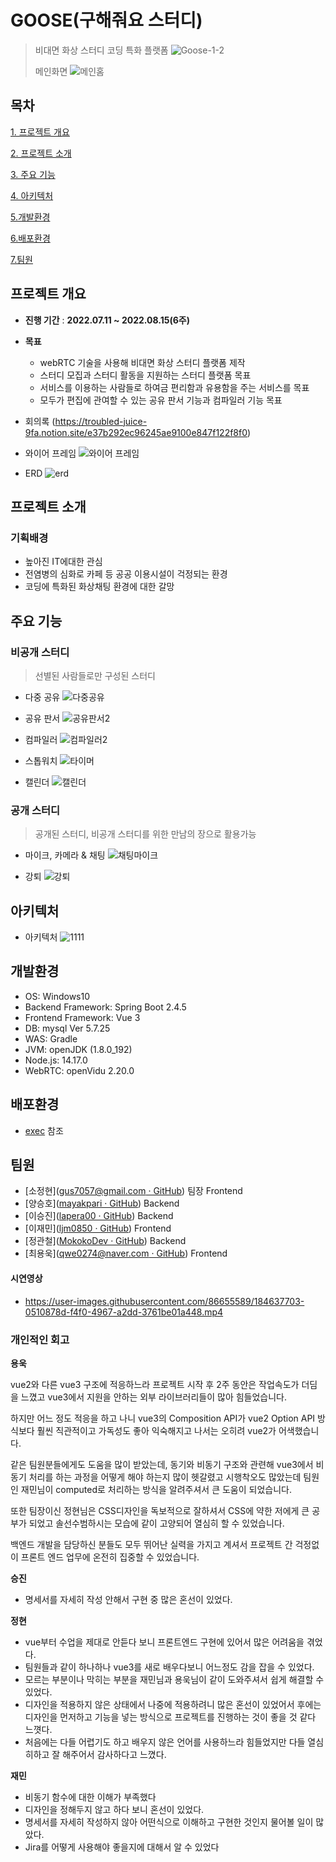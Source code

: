 # GOOSE(구해줘요 스터디)

>비대면 화상 스터디 코딩 특화 플랫폼 
![Goose-1-2](https://user-images.githubusercontent.com/86655589/184588991-bb65717d-ff72-40fc-8e3a-c8eb15819df4.png)
>
>
>메인화면
![메인홈](https://user-images.githubusercontent.com/86655589/184629331-e87e00d5-887a-4e07-8706-4d1d7eebeeb5.png)

## 목차

[1. 프로젝트 개요](#프로젝트-개요)

[2. 프로젝트 소개](#프로젝트-소개)

[3. 주요 기능](#주요-기능)

[4. 아키텍처](#아키텍처)

[5.개발환경](#개발환경)

[6.배포환경](#배포환경)

[7.팀원](#팀원)

## 프로젝트 개요

- **진행 기간** : **2022.07.11 ~ 2022.08.15(6주)**

- **목표**
  - webRTC 기술을 사용해 비대면 화상 스터디 플랫폼 제작
  - 스터디 모집과 스터디 활동을 지원하는 스터디 플랫폼 목표
  - 서비스를 이용하는 사람들로 하여금 편리함과 유용함을 주는 서비스를 목표
  - 모두가 편집에 관여할 수 있는 공유 판서 기능과 컴파일러 기능 목표

- 회의록 (https://troubled-juice-9fa.notion.site/e37b292ec96245ae9100e847f122f8f0)
- 와이어 프레임
  ![와이어 프레임](https://user-images.githubusercontent.com/86655589/184591676-be098f63-7a07-45b8-9504-15e97387f857.png)

- ERD
  ![erd](https://user-images.githubusercontent.com/86655589/184592347-b8b6a17a-62b9-4272-a5e8-e2c31e3e8365.png)



## 프로젝트 소개

### 기획배경

- 높아진 IT에대한 관심
- 전염병의 심화로 카페 등 공공 이용시설이 걱정되는 환경
- 코딩에 특화된 화상채팅 환경에 대한 갈망



## 주요 기능



### 비공개 스터디
> 선별된 사람들로만 구성된 스터디
- 다중 공유
![다중공유](https://user-images.githubusercontent.com/86655589/184599253-53cc9fe8-e0fa-44aa-b0ec-9ea65eb2af98.gif)

- 공유 판서
![공유판서2](https://user-images.githubusercontent.com/86655589/184804050-9d157aeb-6e8f-4af8-a140-927a6b2f9819.gif)

- 컴파일러
![컴파일러2](https://user-images.githubusercontent.com/86655589/184805481-5aa2c663-4c12-4871-acfd-704e0b2dae4e.gif)

- 스톱워치
![타이머](https://user-images.githubusercontent.com/86655589/184599763-33ef3ac7-511f-40b3-a8eb-f179001d7755.gif)

- 캘린더
![캘린더](https://user-images.githubusercontent.com/86655589/185011528-404a6269-321a-4b65-b5f9-7fa92d6e6401.gif)



### 공개 스터디
> 공개된 스터디, 비공개 스터디를 위한 만남의 장으로 활용가능
- 마이크, 카메라 & 채팅
![채팅마이크](https://user-images.githubusercontent.com/86655589/184601420-d76bbf40-e8ac-4598-87af-4fb07c8afe03.gif)

- 강퇴
![강퇴](https://user-images.githubusercontent.com/86655589/184600601-61132c9f-a554-4740-882c-a90c7ee5af81.gif)



## 아키텍처
- 아키텍처
![1111](https://user-images.githubusercontent.com/86655589/184800962-77e8e8d0-553e-4289-b9a4-1b857b7b0b08.jpg)



## 개발환경
- OS: Windows10
- Backend Framework: Spring Boot 2.4.5
- Frontend Framework: Vue 3
- DB: mysql Ver 5.7.25
- WAS: Gradle
- JVM: openJDK (1.8.0_192)
- Node.js: 14.17.0
- WebRTC: openVidu 2.20.0

## 배포환경
- [exec](./exec) 참조

## 팀원

- [소정현]([gus7057@gmail.com · GitHub](https://github.com/sjhyun7057)) 팀장 Frontend
- [양승호]([mayakpari · GitHub](https://github.com/mayakpari)) Backend
- [이승진]([lapera00 · GitHub](https://github.com/lapera00)) Backend
- [이재민]([ljm0850 · GitHub](https://github.com/ljm0850)) Frontend
- [정관철]([MokokoDev · GitHub](https://github.com/MokokoDev)) Backend
- [최용욱]([qwe0274@naver.com  · GitHub](https://github.com/Ingyeon)) Frontend


#### 시연영상
- https://user-images.githubusercontent.com/86655589/184637703-0510878d-f4f0-4967-a2dd-3761be01a448.mp4



### 개인적인 회고

**용욱**

vue2와 다른 vue3 구조에 적응하느라 프로젝트 시작 후 2주 동안은 작업속도가 더딤을 느꼈고 vue3에서 지원을 안하는 외부 라이브러리들이 많아 힘들었습니다.

하지만 어느 정도 적응을 하고 나니 vue3의 Composition API가 vue2 Option API 방식보다 훨씬 직관적이고 가독성도 좋아 익숙해지고 나서는 오히려 vue2가 어색했습니다.

같은 팀원분들에게도 도움을 많이 받았는데, 동기와 비동기 구조와 관련해 vue3에서 비동기 처리를 하는 과정을 어떻게 해야 하는지 많이 헷갈렸고 시행착오도 많았는데 팀원인 재민님이 computed로 처리하는 방식을 알려주셔서 큰 도움이 되었습니다.

또한 팀장이신 정현님은 CSS디자인을 독보적으로 잘하셔서 CSS에 약한 저에게 큰 공부가 되었고 솔선수범하시는 모습에 같이 고양되어 열심히 할 수 있었습니다.

백엔드 개발을 담당하신 분들도 모두 뛰어난 실력을 가지고 계셔서 프로젝트 간 걱정없이 프론트 엔드 업무에 온전히 집중할 수 있었습니다.

**승진**

- 명세서를 자세히 작성 안해서 구현 중 많은 혼선이 있었다.

**정현**

- vue부터 수업을 제대로 안듣다 보니 프론트엔드 구현에 있어서 많은 어려움을 겪었다.
- 팀원들과 같이 하나하나 vue3를 새로 배우다보니 어느정도 감을 잡을 수 있었다.
- 모르는 부분이나 막히는 부분을 재민님과 용욱님이 같이 도와주셔서 쉽게 해결할 수 있었다.
- 디자인을 적용하지 않은 상태에서 나중에 적용하려니 많은 혼선이 있었어서 후에는 디자인을 먼저하고 기능을 넣는 방식으로 프로젝트를 진행하는 것이 좋을 것 같다 느꼇다.
- 처음에는 다들 어렵기도 하고 배우지 않은 언어를 사용하느라 힘들었지만 다들 열심히하고 잘 해주어서 감사하다고 느꼈다.

**재민**

- 비동기 함수에 대한 이해가 부족했다
- 디자인을 정해두지 않고 하다 보니 혼선이 있었다.
- 명세서를 자세히 작성하지 않아 어떤식으로 이해하고 구현한 것인지 물어볼 일이 많았다.
- Jira를 어떻게 사용해야 좋을지에 대해서 알 수 있었다
